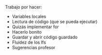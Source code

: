 Trabajo por hacer:
  - Variables locales
  - Lectura de código (que se pueda ejecutar)
  - Quizás implementar for
  - Hacerlo bonito
  - Guardar y abrir código guardado
  - Fluidez de los Ifs
  - Sugerencias profesor
